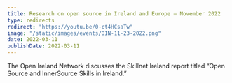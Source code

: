 ```yaml
---
title: Research on open source in Ireland and Europe – November 2022
type: redirects
redirect: "https://youtu.be/0-ct4HCsaTw"
image: "/static/images/events/OIN-11-23-2022.png"
date: 2022-03-11
publishDate: 2022-03-11
---
```


The Open Ireland Network discusses the Skillnet Ireland report titled “Open Source and InnerSource Skills in Ireland.”
